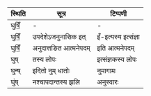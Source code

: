 | स्थिति | सूत्र | टिप्पणी |
| ----- | ------- | ------ |
| घुषिँ॒ | - | - |
| घुषिँ॒ | उपदेशेऽजनुनासिक इत् | इँ-इत्यस्य इत्संज्ञा |
| घुषिँ॒ | अनुदात्तङित आत्मनेपदम् | इति आत्मनेपदम् |
| घुष् | तस्य लोपः | इत्संज्ञकस्य लोपः |
| घुन्ष् | इदितो नुम् धातोः | नुमागामः |
| घुंष् | नश्चापदान्तस्य झलि | अनुस्वारः |
